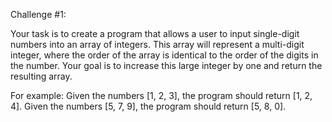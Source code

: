 Challenge #1:

Your task is to create a program that allows a user to input single-digit numbers into an array of integers. This array will represent a multi-digit integer, where the order of the array is identical to the order of the digits in the number.
Your goal is to increase this large integer by one and return the resulting array.

For example:
Given the numbers [1, 2, 3], the program should return [1, 2, 4].
Given the numbers [5, 7, 9], the program should return [5, 8, 0].
